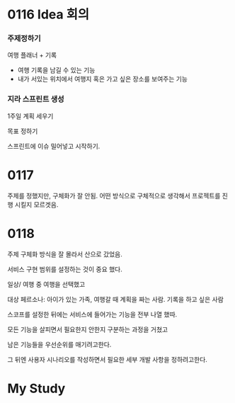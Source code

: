 # 0116 Idea 회의

### 주제정하기

여행 플래너  + 기록

- 여행 기록을 남길 수 있는 기능
- 내가 서있는 위치에서 여행지 혹은 가고 싶은 장소를 보여주는 기능

### 지라 스프린트 생성

1주일 계획 세우기

목표 정하기

스프린트에 이슈 밀어넣고 시작하기.





# 0117 

주제를 정했지만, 구체화가 잘 안됨. 어떤 방식으로 구체적으로 생각해서 프로젝트를 진행 시킬지 모르겟음.

# 0118

주제 구체화 방식을 잘 몰라서 산으로 갔었음.

서비스 구현 범위를 설정하는 것이 중요 했다.

일상/ 여행 중 여행을 선택했고 

대상 페르소나: 아이가 있는 가족, 여행갈 때 계획을 짜는 사람. 기록을 하고 싶은 사람

스코프를 설정한 뒤에는 서비스에 들어가는 기능을 전부 나열 했따.

모든 기능을 살피면서 필요한지 안한지 구분하는 과정을 거쳤고

남은 기능들을 우선순위를 매기려고한다.

그 뒤엔 사용자 시나리오를 작성하면서 필요한 세부 개발 사항을 정하려고한다.

# My Study